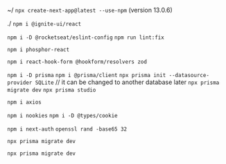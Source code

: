 ~/
`npx create-next-app@latest --use-npm` (version 13.0.6)

./
`npm i @ignite-ui/react`

`npm i -D @rocketseat/eslint-config`
`npm run lint:fix`

`npm i phosphor-react`

`npm i react-hook-form @hookform/resolvers zod`

`npm i -D prisma`
`npm i @prisma/client`
`npx prisma init --datasource-provider SQLite` // it can be changed to another database later
`npx prisma migrate dev`
`npx prisma studio`

`npm i axios`

`npm i nookies`
`npm i -D @types/cookie`

`npm i next-auth`
`openssl rand -base65 32`

`npx prisma migrate dev`

`npx prisma migrate dev`
